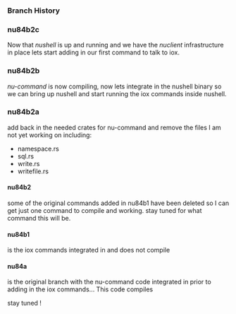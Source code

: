 
### Branch History

### nu84b2c

Now that *nushell* is up and running and we have the *nuclient* infrastructure
in place lets start adding in our first command to talk to iox.

### nu84b2b

*nu-command* is now compiling, now lets integrate in the nushell binary so
we can bring up nushell and start running the iox commands inside nushell.

### nu84b2a

add back in the needed crates for nu-command and remove the files I am not
yet working on including:

* namespace.rs
* sql.rs
* write.rs
* writefile.rs

#### nu84b2

some of the original commands added in nu84b1 have been deleted so I can
get just one command to compile and working.  stay tuned for what command
this will be.

#### nu84b1

is the iox commands integrated in and does not compile

#### nu84a

is the original branch with the nu-command code integrated in prior
to adding in the iox commands... This code compiles

stay tuned !
